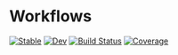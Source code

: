 # Workflows

[![Stable](https://img.shields.io/badge/docs-stable-blue.svg)](https://johnnychen94.github.io/Workflows.jl/stable)
[![Dev](https://img.shields.io/badge/docs-dev-blue.svg)](https://johnnychen94.github.io/Workflows.jl/dev)
[![Build Status](https://github.com/johnnychen94/Workflows.jl/workflows/CI/badge.svg)](https://github.com/johnnychen94/Workflows.jl/actions)
[![Coverage](https://codecov.io/gh/johnnychen94/Workflows.jl/branch/master/graph/badge.svg)](https://codecov.io/gh/johnnychen94/Workflows.jl)
